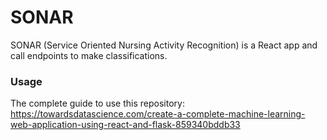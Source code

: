 # SONAR
SONAR (Service Oriented Nursing Activity Recognition) is a React app and call endpoints to make classifications.

### Usage
The complete guide to use this repository: https://towardsdatascience.com/create-a-complete-machine-learning-web-application-using-react-and-flask-859340bddb33
